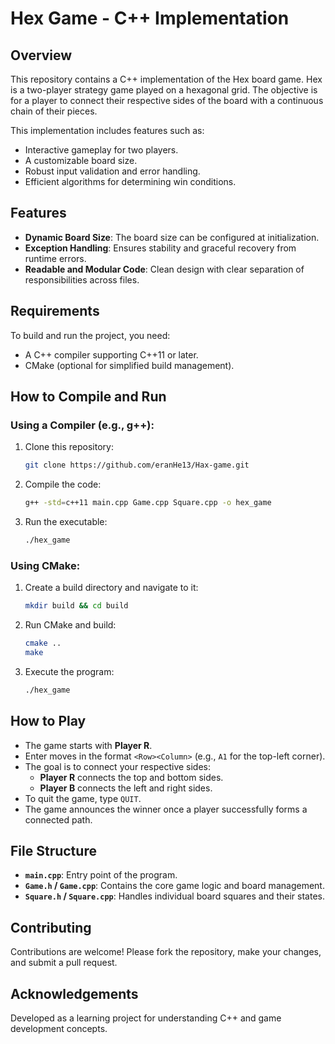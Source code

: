 # Hex Game - C++ Implementation

## Overview

This repository contains a C++ implementation of the Hex board game. Hex is a two-player strategy game played on a hexagonal grid. The objective is for a player to connect their respective sides of the board with a continuous chain of their pieces.

This implementation includes features such as:

- Interactive gameplay for two players.
- A customizable board size.
- Robust input validation and error handling.
- Efficient algorithms for determining win conditions.

## Features

- **Dynamic Board Size**: The board size can be configured at initialization.
- **Exception Handling**: Ensures stability and graceful recovery from runtime errors.
- **Readable and Modular Code**: Clean design with clear separation of responsibilities across files.

## Requirements

To build and run the project, you need:

- A C++ compiler supporting C++11 or later.
- CMake (optional for simplified build management).

## How to Compile and Run

### Using a Compiler (e.g., g++):

1. Clone this repository:
    ```bash
    git clone https://github.com/eranHe13/Hax-game.git
    
    ```

2. Compile the code:
    ```bash
    g++ -std=c++11 main.cpp Game.cpp Square.cpp -o hex_game
    ```

3. Run the executable:
    ```bash
    ./hex_game
    ```

### Using CMake:

1. Create a build directory and navigate to it:
    ```bash
    mkdir build && cd build
    ```

2. Run CMake and build:
    ```bash
    cmake ..
    make
    ```

3. Execute the program:
    ```bash
    ./hex_game
    ```

## How to Play

- The game starts with **Player R**.
- Enter moves in the format `<Row><Column>` (e.g., `A1` for the top-left corner).
- The goal is to connect your respective sides:
  - **Player R** connects the top and bottom sides.
  - **Player B** connects the left and right sides.
- To quit the game, type `QUIT`.
- The game announces the winner once a player successfully forms a connected path.

## File Structure

- **`main.cpp`**: Entry point of the program.
- **`Game.h` / `Game.cpp`**: Contains the core game logic and board management.
- **`Square.h` / `Square.cpp`**: Handles individual board squares and their states.


## Contributing

Contributions are welcome! Please fork the repository, make your changes, and submit a pull request.

## Acknowledgements

Developed as a learning project for understanding C++ and game development concepts.
